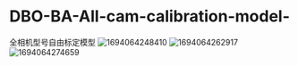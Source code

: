 # DBO-BA-All-cam-calibration-model-
全相机型号自由标定模型
![1694064248410](https://github.com/VG-Kylin/DBO-BA-All-cam-calibration-model-/assets/109327979/0a695893-e082-4aa3-af11-77f151876a65)
![1694064262917](https://github.com/VG-Kylin/DBO-BA-All-cam-calibration-model-/assets/109327979/7cbcdc93-82b5-4f45-b683-9436b3f6b0f8)
![1694064274659](https://github.com/VG-Kylin/DBO-BA-All-cam-calibration-model-/assets/109327979/72f38ded-9bbd-44d8-9ad3-4c035218dea1)
